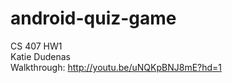 # android-quiz-game
CS 407 HW1 </br>
Katie Dudenas </br>
Walkthrough: http://youtu.be/uNQKpBNJ8mE?hd=1
